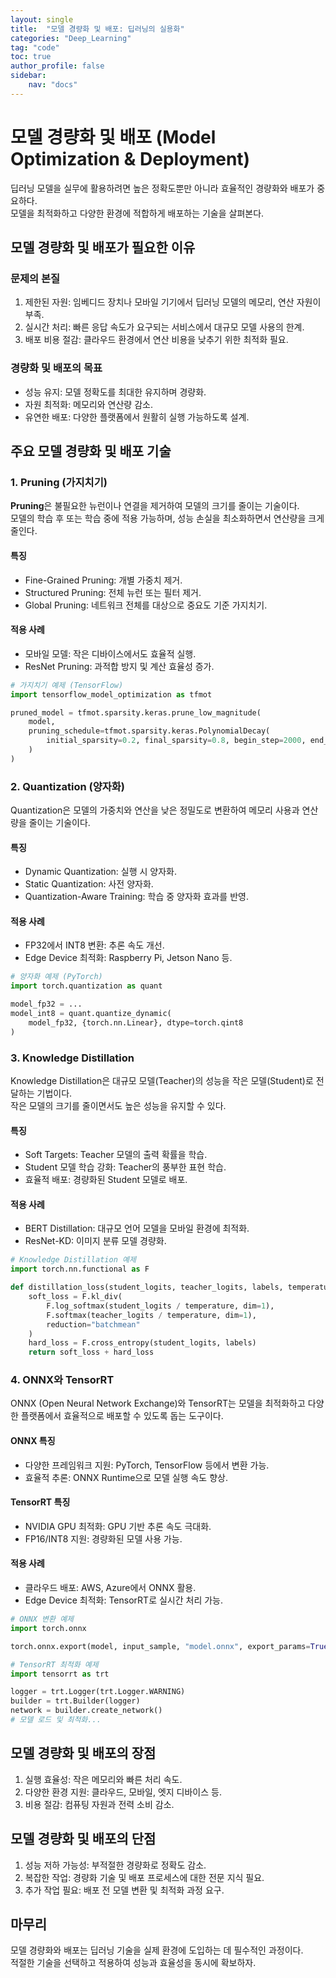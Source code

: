 ```yaml
---
layout: single
title:  "모델 경량화 및 배포: 딥러닝의 실용화"
categories: "Deep_Learning"
tag: "code"
toc: true
author_profile: false
sidebar:
    nav: "docs"
---
```


# 모델 경량화 및 배포 (Model Optimization & Deployment)

딥러닝 모델을 실무에 활용하려면 높은 정확도뿐만 아니라 효율적인 경량화와 배포가 중요하다.  
모델을 최적화하고 다양한 환경에 적합하게 배포하는 기술을 살펴본다.  


## 모델 경량화 및 배포가 필요한 이유

### 문제의 본질
1. 제한된 자원: 임베디드 장치나 모바일 기기에서 딥러닝 모델의 메모리, 연산 자원이 부족.  
2. 실시간 처리: 빠른 응답 속도가 요구되는 서비스에서 대규모 모델 사용의 한계.  
3. 배포 비용 절감: 클라우드 환경에서 연산 비용을 낮추기 위한 최적화 필요.  

### 경량화 및 배포의 목표
- 성능 유지: 모델 정확도를 최대한 유지하며 경량화.  
- 자원 최적화: 메모리와 연산량 감소.  
- 유연한 배포: 다양한 플랫폼에서 원활히 실행 가능하도록 설계.  


## 주요 모델 경량화 및 배포 기술

### 1. Pruning (가지치기)

**Pruning**은 불필요한 뉴런이나 연결을 제거하여 모델의 크기를 줄이는 기술이다.  
모델의 학습 후 또는 학습 중에 적용 가능하며, 성능 손실을 최소화하면서 연산량을 크게 줄인다.  

#### 특징
- Fine-Grained Pruning: 개별 가중치 제거.  
- Structured Pruning: 전체 뉴런 또는 필터 제거.  
- Global Pruning: 네트워크 전체를 대상으로 중요도 기준 가지치기.  

#### 적용 사례
- 모바일 모델: 작은 디바이스에서도 효율적 실행.  
- ResNet Pruning: 과적합 방지 및 계산 효율성 증가.  

```python
# 가지치기 예제 (TensorFlow)
import tensorflow_model_optimization as tfmot

pruned_model = tfmot.sparsity.keras.prune_low_magnitude(
    model,
    pruning_schedule=tfmot.sparsity.keras.PolynomialDecay(
        initial_sparsity=0.2, final_sparsity=0.8, begin_step=2000, end_step=6000
    )
)
```


### 2. Quantization (양자화)

Quantization은 모델의 가중치와 연산을 낮은 정밀도로 변환하여 메모리 사용과 연산량을 줄이는 기술이다.  

#### 특징
- Dynamic Quantization: 실행 시 양자화.  
- Static Quantization: 사전 양자화.  
- Quantization-Aware Training: 학습 중 양자화 효과를 반영.  

#### 적용 사례
- FP32에서 INT8 변환: 추론 속도 개선.  
- Edge Device 최적화: Raspberry Pi, Jetson Nano 등.  

```python
# 양자화 예제 (PyTorch)
import torch.quantization as quant

model_fp32 = ...
model_int8 = quant.quantize_dynamic(
    model_fp32, {torch.nn.Linear}, dtype=torch.qint8
)
```


### 3. Knowledge Distillation

Knowledge Distillation은 대규모 모델(Teacher)의 성능을 작은 모델(Student)로 전달하는 기법이다.  
작은 모델의 크기를 줄이면서도 높은 성능을 유지할 수 있다.  

#### 특징
- Soft Targets: Teacher 모델의 출력 확률을 학습.  
- Student 모델 학습 강화: Teacher의 풍부한 표현 학습.  
- 효율적 배포: 경량화된 Student 모델로 배포.  

#### 적용 사례
- BERT Distillation: 대규모 언어 모델을 모바일 환경에 최적화.  
- ResNet-KD: 이미지 분류 모델 경량화.  

```python
# Knowledge Distillation 예제
import torch.nn.functional as F

def distillation_loss(student_logits, teacher_logits, labels, temperature):
    soft_loss = F.kl_div(
        F.log_softmax(student_logits / temperature, dim=1),
        F.softmax(teacher_logits / temperature, dim=1),
        reduction="batchmean"
    )
    hard_loss = F.cross_entropy(student_logits, labels)
    return soft_loss + hard_loss
```


### 4. ONNX와 TensorRT

ONNX (Open Neural Network Exchange)와 TensorRT는 모델을 최적화하고 다양한 플랫폼에서 효율적으로 배포할 수 있도록 돕는 도구이다.  

#### ONNX 특징
- 다양한 프레임워크 지원: PyTorch, TensorFlow 등에서 변환 가능.  
- 효율적 추론: ONNX Runtime으로 모델 실행 속도 향상.  

#### TensorRT 특징
- NVIDIA GPU 최적화: GPU 기반 추론 속도 극대화.  
- FP16/INT8 지원: 경량화된 모델 사용 가능.  

#### 적용 사례
- 클라우드 배포: AWS, Azure에서 ONNX 활용.  
- Edge Device 최적화: TensorRT로 실시간 처리 가능.  

```python
# ONNX 변환 예제
import torch.onnx

torch.onnx.export(model, input_sample, "model.onnx", export_params=True)
```

```python
# TensorRT 최적화 예제
import tensorrt as trt

logger = trt.Logger(trt.Logger.WARNING)
builder = trt.Builder(logger)
network = builder.create_network()
# 모델 로드 및 최적화...
```


## 모델 경량화 및 배포의 장점

1. 실행 효율성: 작은 메모리와 빠른 처리 속도.  
2. 다양한 환경 지원: 클라우드, 모바일, 엣지 디바이스 등.  
3. 비용 절감: 컴퓨팅 자원과 전력 소비 감소.  


## 모델 경량화 및 배포의 단점

1. 성능 저하 가능성: 부적절한 경량화로 정확도 감소.  
2. 복잡한 작업: 경량화 기술 및 배포 프로세스에 대한 전문 지식 필요.  
3. 추가 작업 필요: 배포 전 모델 변환 및 최적화 과정 요구.  


## 마무리

모델 경량화와 배포는 딥러닝 기술을 실제 환경에 도입하는 데 필수적인 과정이다.  
적절한 기술을 선택하고 적용하여 성능과 효율성을 동시에 확보하자.
